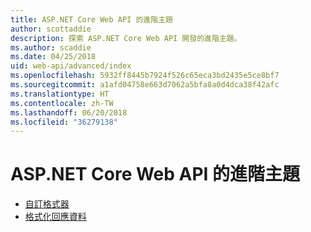 ```yaml
---
title: ASP.NET Core Web API 的進階主題
author: scottaddie
description: 探索 ASP.NET Core Web API 開發的進階主題。
ms.author: scaddie
ms.date: 04/25/2018
uid: web-api/advanced/index
ms.openlocfilehash: 5932ff8445b7924f526c65eca3bd2435e5ce8bf7
ms.sourcegitcommit: a1afd04758e663d7062a5bfa8a0d4dca38f42afc
ms.translationtype: HT
ms.contentlocale: zh-TW
ms.lasthandoff: 06/20/2018
ms.locfileid: "36279138"
---
```

# <a name="advanced-topics-for-aspnet-core-web-api"></a>ASP.NET Core Web API 的進階主題

* [自訂格式器](xref:web-api/advanced/custom-formatters)
* [格式化回應資料](xref:web-api/advanced/formatting)